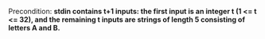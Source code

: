 Precondition: **stdin contains t+1 inputs: the first input is an integer t (1 <= t <= 32), and the remaining t inputs are strings of length 5 consisting of letters A and B.**